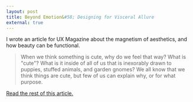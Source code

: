 ```yaml
---
layout: post
title: Beyond Emotion&#58; Designing for Visceral Allure
external: true
---
```


I wrote an article for UX Magazine about the magnetism of aesthetics, and how beauty can be functional. 

> When we think something is cute, why do we feel that way? What is "cute"? What is it inside of all of us that is inexorably drawn to puppies, stuffed animals, and garden gnomes? We all know that we think things are cute, but few of us can explain why, or for what purpose.


<a href="http://uxmag.com/articles/beyond-emotion">Read the rest of this article.</a> 